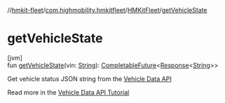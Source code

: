 //[hmkit-fleet](../../../index.md)/[com.highmobility.hmkitfleet](../index.md)/[HMKitFleet](index.md)/[getVehicleState](get-vehicle-state.md)

# getVehicleState

[jvm]\
fun [getVehicleState](get-vehicle-state.md)(vin: [String](https://kotlinlang.org/api/latest/jvm/stdlib/kotlin-stdlib/kotlin/-string/index.html)): [CompletableFuture](https://docs.oracle.com/javase/8/docs/api/java/util/concurrent/CompletableFuture.html)&lt;[Response](../../com.highmobility.hmkitfleet.network/-response/index.md)&lt;[String](https://kotlinlang.org/api/latest/jvm/stdlib/kotlin-stdlib/kotlin/-string/index.html)&gt;&gt;

Get vehicle status JSON string from the [Vehicle Data API](https://docs.high-mobility.com/api-references/code-references/vehicle-data/reference/v1/)

Read more in the [Vehicle Data API Tutorial](https://docs.high-mobility.com/guides/getting-started/rest/)
